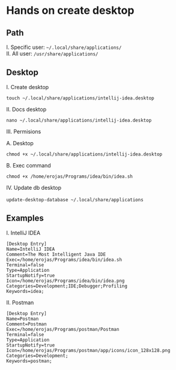# Hands on create desktop

## Path

I. Specific user: `~/.local/share/applications/`  
II. All user: `/usr/share/applications/`

## Desktop

I. Create desktop

`touch ~/.local/share/applications/intellij-idea.desktop`

II. Docs desktop

`nano ~/.local/share/applications/intellij-idea.desktop`

III. Permisions

A. Desktop

`chmod +x ~/.local/share/applications/intellij-idea.desktop`

B. Exec command

`chmod +x /home/erojas/Programs/idea/bin/idea.sh`

IV. Update db desktop

`update-desktop-database ~/.local/share/applications`  

## Examples

I. IntelliJ IDEA

```
[Desktop Entry]
Name=IntelliJ IDEA
Comment=The Most Intelligent Java IDE
Exec=/home/erojas/Programs/idea/bin/idea.sh
Terminal=false
Type=Application
StartupNotify=true
Icon=/home/erojas/Programs/idea/bin/idea.png
Categories=Development;IDE;Debugger;Profiling
Keywords=idea;
```

II. Postman

```
[Desktop Entry]
Name=Postman
Comment=Postman
Exec=/home/erojas/Programs/postman/Postman
Terminal=false
Type=Application
StartupNotify=true
Icon=/home/erojas/Programs/postman/app/icons/icon_128x128.png
Categories=Development;
Keywords=postman;
```